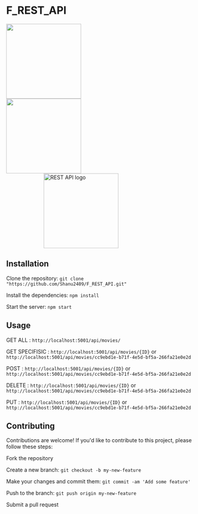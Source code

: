 # F_REST_API

<img src="https://th.bing.com/th/id/R.a717eafa290bf333c4dd1c86076c5b9e?rik=pXCeL7BeH7OpqA&riu=http%3a%2f%2fpluspng.com%2fimg-png%2fnodejs-logo-vector-png-node-js-logo-nodejs-javascript-source-code-960.png&ehk=NaiEBuqG0x3uVgAGlcLZYzHf4HXNJlhbuaDOEskHpP0%3d&risl=&pid=ImgRaw&r=0" height=200 style="margin-right: 100px;" /><img src="[https://th.bing.com/th/id/R.a717eafa290bf333c4dd1c86076c5b9e?rik=pXCeL7BeH7OpqA&riu=http%3a%2f%2fpluspng.com%2fimg-png%2fnodejs-logo-vector-png-node-js-logo-nodejs-javascript-source-code-960.png&ehk=NaiEBuqG0x3uVgAGlcLZYzHf4HXNJlhbuaDOEskHpP0%3d&risl=&pid=ImgRaw&r=0](https://th.bing.com/th/id/OIP.WuxgQQ2c7k2W90bwJkm7ZwHaGE?pid=ImgDet&rs=1)" width=200 style="margin-right: 100px;" /><img style="margin-left: 100px;" src="https://th.bing.com/th/id/R.f974df63ffb41fa18af01733177acfed?rik=9B4V0zj4DBnSLQ&riu=http%3a%2f%2fverleihsystem.com%2fwp-content%2fuploads%2f2015%2f06%2frest-api.png&ehk=nuYQMXUgTE29BCwzMyQNsTTEqVS2h%2fFGRlp9Fs0uugs%3d&risl=&pid=ImgRaw&r=0" alt="REST API logo" height=200 />


## Installation

Clone the repository: `git clone "https://github.com/Shanu2409/F_REST_API.git"`

Install the dependencies: `npm install`

Start the server: `npm start`

## Usage

GET ALL : `http://localhost:5001/api/movies/`

GET SPECIFISIC : `http://localhost:5001/api/movies/{ID}` or `http://localhost:5001/api/movies/cc9ebd1e-b71f-4e5d-bf5a-266fa21e0e2d`

POST : `http://localhost:5001/api/movies/{ID}` or `http://localhost:5001/api/movies/cc9ebd1e-b71f-4e5d-bf5a-266fa21e0e2d`

DELETE : `http://localhost:5001/api/movies/{ID}` or `http://localhost:5001/api/movies/cc9ebd1e-b71f-4e5d-bf5a-266fa21e0e2d`

PUT : `http://localhost:5001/api/movies/{ID}` or `http://localhost:5001/api/movies/cc9ebd1e-b71f-4e5d-bf5a-266fa21e0e2d`


## Contributing
Contributions are welcome! If you'd like to contribute to this project, please follow these steps:

Fork the repository

Create a new branch: `git checkout -b my-new-feature`

Make your changes and commit them: `git commit -am 'Add some feature'`

Push to the branch: `git push origin my-new-feature`

Submit a pull request
